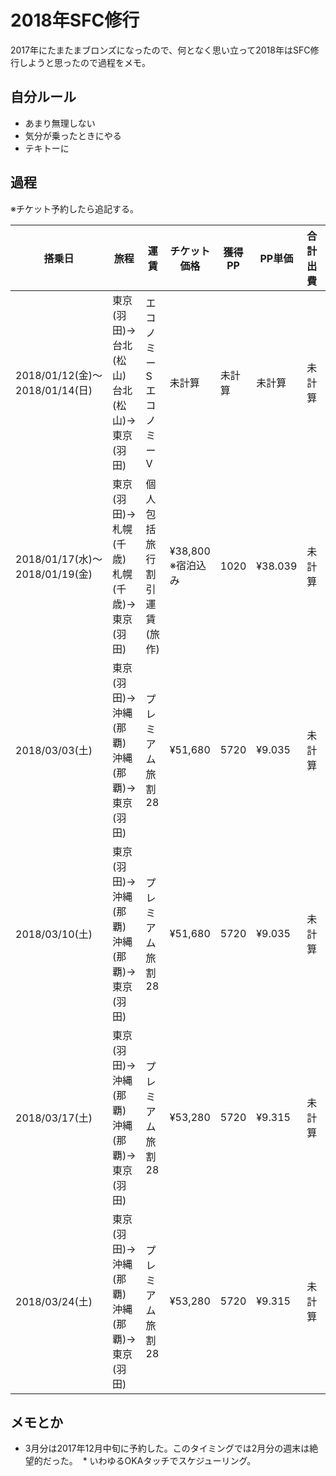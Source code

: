 # 2018年SFC修行
2017年にたまたまブロンズになったので、何となく思い立って2018年はSFC修行しようと思ったので過程をメモ。

## 自分ルール
* あまり無理しない
* 気分が乗ったときにやる
* テキトーに

## 過程
※チケット予約したら追記する。

搭乗日 | 旅程 | 運賃 | チケット価格 | 獲得PP | PP単価 | 合計出費 | 合計PP | 備考
--- | --- | --- | --- | --- | --- | --- | --- | ---
2018/01/12(金)〜<br>2018/01/14(日) | 東京(羽田)→台北(松山)<br>台北(松山)→東京(羽田) | エコノミーS<br>エコノミーV | 未計算 | 未計算 | 未計算 | 未計算 | 未計算 | 旅行
2018/01/17(水)〜<br>2018/01/19(金) | 東京(羽田)→札幌(千歳)<br>札幌(千歳)→東京(羽田) | 個人包括旅行割引運賃(旅作) | ¥38,800<br>※宿泊込み | 1020 | ¥38.039 | 未計算 | 未計算 | 旅行
2018/03/03(土) | 東京(羽田)→沖縄(那覇)<br>沖縄(那覇)→東京(羽田) | プレミアム旅割28 | ¥51,680 | 5720 | ¥9.035 | 未計算 | 未計算 | -
2018/03/10(土) | 東京(羽田)→沖縄(那覇)<br>沖縄(那覇)→東京(羽田) | プレミアム旅割28 | ¥51,680 | 5720 | ¥9.035 | 未計算 | 未計算 | -
2018/03/17(土) | 東京(羽田)→沖縄(那覇)<br>沖縄(那覇)→東京(羽田) | プレミアム旅割28 | ¥53,280 | 5720 | ¥9.315 | 未計算 | 未計算 | -
2018/03/24(土) | 東京(羽田)→沖縄(那覇)<br>沖縄(那覇)→東京(羽田) | プレミアム旅割28 | ¥53,280 | 5720 | ¥9.315 | 未計算 | 未計算 | -

## メモとか
* 3月分は2017年12月中旬に予約した。このタイミングでは2月分の週末は絶望的だった。
  * いわゆるOKAタッチでスケジューリング。
